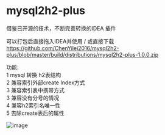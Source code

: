 # mysql2h2-plus
借鉴已开源的技术，不断完善转换的IDEA 插件

可以打包后直接拖入IDEA并使用 / 或直接下载 https://github.com/ChenYilei2016/mysql2h2-plus/blob/master/build/distributions/mysql2h2-plus-1.0.0.zip

功能:  
1 mysql 转换 h2表结构  
2 兼容索引外部create Index方式  
3 兼容索引表中携带方式  
3 兼容没有分号的情况  
4 兼容h2索引名唯一性  
5 去除create表后的属性  

![image](https://user-images.githubusercontent.com/31011150/190112719-871a14fc-82fc-45fe-a21d-5a4e6a1f0365.png)

